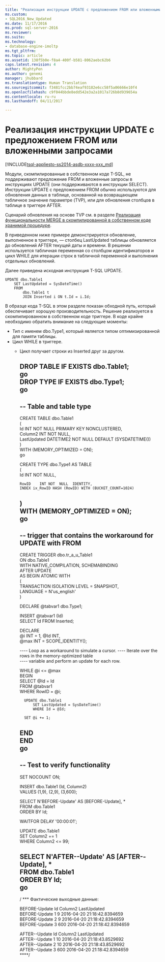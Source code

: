 ```yaml
---
title: "Реализация инструкции UPDATE с предложением FROM или вложенными запросами | Документация Майкрософт"
ms.custom:
- SQL2016_New_Updated
ms.date: 11/17/2016
ms.prod: sql-server-2016
ms.reviewer: 
ms.suite: 
ms.technology:
- database-engine-imoltp
ms.tgt_pltfrm: 
ms.topic: article
ms.assetid: 138f5b0e-f8a4-400f-b581-8062aebc62b6
caps.latest.revision: 4
author: MightyPen
ms.author: genemi
manager: jhubbard
ms.translationtype: Human Translation
ms.sourcegitcommit: f3481fcc2bb74eaf93182e6cc58f5a06666e10f4
ms.openlocfilehash: c9f044bbde8edd542e3a2a1017a726b8d939654a
ms.contentlocale: ru-ru
ms.lasthandoff: 04/11/2017

---
```

# <a name="implementing-update-with-from-or-subqueries"></a>Реализация инструкции UPDATE с предложением FROM или вложенными запросами
[!INCLUDE[tsql-appliesto-ss2014-asdb-xxxx-xxx_md](../../includes/tsql-appliesto-ss2014-asdb-xxxx-xxx-md.md)]

Модули, скомпилированные в собственном коде T-SQL, не поддерживают предложение FROM и вложенные запросы в инструкциях UPDATE (они поддерживаются в инструкции SELECT). Инструкции UPDATE с предложением FROM обычно используются для обновления данных в таблице, основанной на возвращающем табличное значение параметре (TVP), или для обновления столбцов в таблице в триггере AFTER. 

Сценарий обновления на основе TVP см. в разделе [Реализация функциональности MERGE в скомпилированной в собственном коде хранимой процедуре](../../relational-databases/in-memory-oltp/implementing-merge-functionality-in-a-natively-compiled-stored-procedure.md). 

В приведенном ниже примере демонстрируется обновление, выполненное в триггере, — столбец LastUpdated таблицы обновляется до обновлений AFTER текущей даты и времени. В решении используется табличная переменная со столбцом идентификаторов и цикл WHILE для итерации строк в табличной переменной и выполнения отдельных обновлений.
  
Далее приведена исходная инструкция T-SQL UPDATE.  
  
  
  
  
    UPDATE dbo.Table1  
        SET LastUpdated = SysDateTime()  
        FROM  
            dbo.Table1 t  
            JOIN Inserted i ON t.Id = i.Id;  
  
  
  

В образце кода T-SQL в этом разделе показан обходной путь, который обеспечивает хорошую производительность. Решение реализуется в скомпилированном в собственном коде триггере. В коде крайне необходимо обратить внимание на следующие моменты:  
  
- Тип с именем dbo.Type1, который является типом оптимизированной для памяти таблицы.  
- Цикл WHILE в триггере.  
  - Цикл получает строки из Inserted друг за другом.  
  
  
  

    DROP TABLE IF EXISTS dbo.Table1;  
    go  
    DROP TYPE IF EXISTS dbo.Type1;  
    go  
    -----------------------------  
    <a name="---table-and-table-type"></a>-- Table and table type
    -----------------------------
  
    CREATE TABLE dbo.Table1  
    (  
        Id           INT        NOT NULL  PRIMARY KEY NONCLUSTERED,  
        Column2      INT        NOT NULL,  
        LastUpdated  DATETIME2  NOT NULL  DEFAULT (SYSDATETIME())  
    )  
        WITH (MEMORY_OPTIMIZED = ON);  
    go  
  
  
    CREATE TYPE dbo.Type1 AS TABLE  
    (  
        Id       INT NOT  NULL,  
        
        RowID    INT NOT  NULL  IDENTITY,  
        INDEX ix_RowID HASH (RowID) WITH (BUCKET_COUNT=1024)
    )   
        WITH (MEMORY_OPTIMIZED = ON);  
    go  
    ----------------------------- 
    <a name="---trigger-that-contains-the-workaround-for-update-with-from"></a>-- trigger that contains the workaround for UPDATE with FROM 
    -----------------------------  
  
    CREATE TRIGGER dbo.tr_a_u_Table1  
        ON dbo.Table1  
        WITH NATIVE_COMPILATION, SCHEMABINDING  
        AFTER UPDATE  
    AS BEGIN ATOMIC WITH  
        (  
        TRANSACTION ISOLATION LEVEL = SNAPSHOT,  
        LANGUAGE = N'us_english'  
        )  
        
      DECLARE @tabvar1 dbo.Type1;  
    
      INSERT @tabvar1 (Id)   
          SELECT Id FROM Inserted;  
    
      DECLARE  
          @i INT = 1,  @Id INT,  
          @max INT = SCOPE_IDENTITY();  
    
      ---- Loop as a workaround to simulate a cursor.
    ---- Iterate over the rows in the memory-optimized table  
      ----   variable and perform an update for each row.  
    
      WHILE @i <= @max  
      BEGIN  
          SELECT @Id = Id  
              FROM @tabvar1  
              WHERE RowID = @i;  
    
          UPDATE dbo.Table1  
              SET LastUpdated = SysDateTime()  
              WHERE Id = @Id;  
    
          SET @i += 1;  
      END  
    END  
    go  
    -----------------------------  
    <a name="---test-to-verify-functionality"></a>-- Test to verify functionality
    -----------------------------  
  
    SET NOCOUNT ON;  
  
    INSERT dbo.Table1 (Id, Column2)  
        VALUES (1,9), (2,9), (3,600);  
    
    SELECT N'BEFORE-Update' AS [BEFORE-Update], *  
        FROM dbo.Table1  
        ORDER BY Id;  
  
    WAITFOR DELAY '00:00:01';  

    UPDATE dbo.Table1  
        SET   Column2 += 1  
        WHERE Column2 <= 99;  
  
    SELECT N'AFTER--Update' AS [AFTER--Update], *  
        FROM dbo.Table1  
        ORDER BY Id;  
    go  
    -----------------------------  
  
    / *** Фактические выходные данные:  
  
    BEFORE-Update   Id   Column2   LastUpdated  
    BEFORE-Update   1       9      2016-04-20 21:18:42.8394659  
    BEFORE-Update   2       9      2016-04-20 21:18:42.8394659  
    BEFORE-Update   3     600      2016-04-20 21:18:42.8394659  
  
    AFTER--Update   Id   Column2   LastUpdated  
    AFTER--Update   1      10      2016-04-20 21:18:43.8529692  
    AFTER--Update   2      10      2016-04-20 21:18:43.8529692  
    AFTER--Update   3     600      2016-04-20 21:18:42.8394659  
    ****/  
  
  
  

